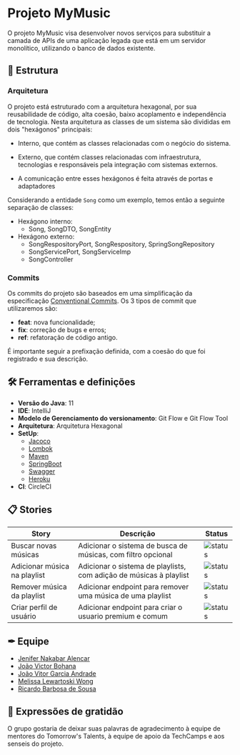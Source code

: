 # Projeto MyMusic

O projeto MyMusic visa desenvolver novos serviços para substituir a camada de APIs de uma aplicação legada que está em um servidor monolítico, utilizando o banco de dados existente.

## 📄 Estrutura

### Arquitetura

O projeto está estruturado com a arquitetura hexagonal, por sua reusabilidade de código, alta coesão, baixo acoplamento e independência de tecnologia.
Nesta arquitetura as classes de um sistema são divididas em dois "hexágonos" principais:
- Interno, que contém as classes relacionadas com o negócio do sistema.
- Externo, que contém classes relacionadas com infraestrutura, tecnologias e responsáveis pela integração com sistemas externos.

- A comunicação entre esses hexágonos é feita através de portas e adaptadores

Considerando a entidade ```Song``` como um exemplo, temos então a seguinte separação de classes:
- Hexágono interno:
    * Song, SongDTO, SongEntity
- Hexágono externo:
    * SongRespositoryPort, SongRespository, SpringSongRepository
    * SongServicePort, SongServiceImp
    * SongController

### Commits
Os commits do projeto são baseados em uma simplificação da especificação [Conventional Commits](https://www.conventionalcommits.org/en/v1.0.0/).
Os 3 tipos de commit que utilizaremos são:
- **feat**: nova funcionalidade;
- **fix**: correção de bugs e erros;
- **ref**: refatoração de código antigo.


É importante seguir a prefixação definida, com a coesão do que foi registrado e sua descrição.

## 🛠️ Ferramentas e definições

- **Versão do Java**: 11
- **IDE**: IntelliJ
- **Modelo de Gerenciamento do versionamento**: Git Flow e Git Flow Tool
- **Arquitetura**: Arquitetura Hexagonal
- **SetUp**:
    * [Jacoco](https://www.eclemma.org/jacoco/)
    * [Lombok](https://projectlombok.org/)
    * [Maven](https://maven.apache.org/)
    * [SpringBoot](https://docs.spring.io/spring-boot/docs/current/reference/htmlsingle/)
    * [Swagger](https://swagger.io/docs/)
    * [Heroku](https://www.heroku.com/)
- **CI**: CircleCI

## 📋 Stories

<!-- 
Status badges:
To do: [status](https://img.shields.io/badge/-TO%20DO-lightgrey)
In progress: [status](https://img.shields.io/badge/-IN%20PROGRESS-blue)
Done: [status](https://img.shields.io/badge/-DONE-green)
-->

| Story                        | Descrição                                                          | Status                                              |
|------------------------------|--------------------------------------------------------------------|-----------------------------------------------------|
| Buscar novas músicas         | Adicionar o sistema de busca de músicas, com filtro opcional       | ![status](https://img.shields.io/badge/-DONE-green) |
| Adicionar música na playlist | Adicionar o sistema de playlists, com adição de músicas à playlist | ![status](https://img.shields.io/badge/-DONE-green) |        |
| Remover música da playlist   | Adicionar endpoint para remover uma música de uma playlist         | ![status](https://img.shields.io/badge/-DONE-green) |
| Criar perfil de usuário      | Adicionar endpoint para criar o usuario premium e comum            | ![status](https://img.shields.io/badge/-DONE-green)

## ✒ Equipe

- [Jenifer Nakabar Alencar](https://github.com/jenifernakabaralencar)
- [João Victor Bohana](https://github.com/joaobohana-ciandt)
- [João Vitor Garcia Andrade](https://github.com/jaao-cietweb)
- [Melissa Lewartoski Wong](https://github.com/mlewartoski)
- [Ricardo Barbosa de Sousa](https://github.com/rsousa-ciandt)

## 🎁 Expressões de gratidão

O grupo gostaria de deixar suas palavras de agradecimento à equipe de mentores do Tomorrow's Talents, à equipe de apoio da TechCamps e aos senseis do projeto.